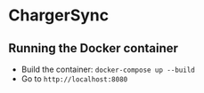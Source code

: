 # ChargerSync

## Running the Docker container
- Build the container: `docker-compose up --build`
- Go to `http://localhost:8080`